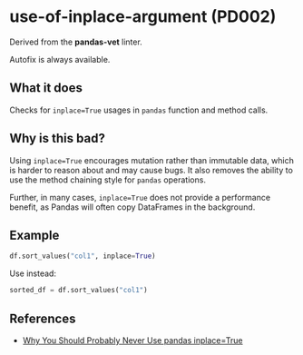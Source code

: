 # use-of-inplace-argument (PD002)

Derived from the **pandas-vet** linter.

Autofix is always available.

## What it does
Checks for `inplace=True` usages in `pandas` function and method
calls.

## Why is this bad?
Using `inplace=True` encourages mutation rather than immutable data,
which is harder to reason about and may cause bugs. It also removes the
ability to use the method chaining style for `pandas` operations.

Further, in many cases, `inplace=True` does not provide a performance
benefit, as Pandas will often copy DataFrames in the background.

## Example
```python
df.sort_values("col1", inplace=True)
```

Use instead:
```python
sorted_df = df.sort_values("col1")
```

## References
- [Why You Should Probably Never Use pandas inplace=True](https://towardsdatascience.com/why-you-should-probably-never-use-pandas-inplace-true-9f9f211849e4)